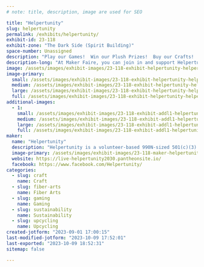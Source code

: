 ```yaml
---
# note: title, description, image are used for SEO

title: "Helpertunity"
slug: helpertunity
permalink: /exhibits/helpertunity/
exhibit-id: 23-118
exhibit-zone: "The Dark Side (Spirit Building)"
space-number: Unassigned
description: "Play our Games!  Win our Plush Prizes!  Buy our Crafts!  Pack our Brick-Barge!  Be our Helper-Hero! "
description-long: "At Maker Faire, you can join in and support Helpertunity's charitable programs by donating /subscribing to sponsor the charity's unique community efforts; and take part in our faire-style fun and games!   Enjoy Helpertunity's spin-and-win wheel / plush-rescue-pet adoption -or- try your hand at our unique Pond-Pong game for even bigger prizes!  You might also enjoy shopping for handmade items from our Eco-Art & Craft Wagon!  Just be sure not to miss participating in Helpertunity's Plastics-Recycling Community-Build; to save the planet by repurposing clean single-use bags and wrappers as a 'One-Minute-Maker' in our creative new 'Build-A-Brick-Barge Challenge' for 2024!"
image: /assets/images/exhibit-images/23-118-exhibit-helpertunity-helpertunity-games-and-craft-wagon-at-maker-faire-orlando-2022-large.jpg
image-primary: 
  small: /assets/images/exhibit-images/23-118-exhibit-helpertunity-helpertunity-games-and-craft-wagon-at-maker-faire-orlando-2022-small.jpg
  medium: /assets/images/exhibit-images/23-118-exhibit-helpertunity-helpertunity-games-and-craft-wagon-at-maker-faire-orlando-2022-medium.jpg
  large: /assets/images/exhibit-images/23-118-exhibit-helpertunity-helpertunity-games-and-craft-wagon-at-maker-faire-orlando-2022-large.jpg
  full: /assets/images/exhibit-images/23-118-exhibit-helpertunity-helpertunity-games-and-craft-wagon-at-maker-faire-orlando-2022-full.jpg
additional-images: 
  - 1:
    small: /assets/images/exhibit-images/23-118-exhibit-addl1-helpertunity-spin-to-win-at-maker-faire-orlando-small.jpg
    medium: /assets/images/exhibit-images/23-118-exhibit-addl1-helpertunity-spin-to-win-at-maker-faire-orlando-medium.jpg
    large: /assets/images/exhibit-images/23-118-exhibit-addl1-helpertunity-spin-to-win-at-maker-faire-orlando-large.jpg
    full: /assets/images/exhibit-images/23-118-exhibit-addl1-helpertunity-spin-to-win-at-maker-faire-orlando-full.jpg
maker: 
  name: "Helpertunity"
  description: "Helpertunity is a volunteer-based 990N-sized 501(c)(3) charity, founded in 2010, that empowers elderly, disabled, and itinerant makers, their caregivers, and their community. The small charity collects and provides upcycled activity resources, craft supplies, and maker-training for its participants' creative and purposeful voluntainment.  Helpertunity's community-volunteers visit nursing homes and other facilities to provide crafts classes, adaptive games, and holiday festivities.  Our volunteers also pack kits for patients' independent/in-room activity.  With our year 2020-2030 focus on eco-beneficial arts, technology, and vintage carnival-style gameplay; Helpertunity has been rescuing, researching, advocating, and prototyping ways for greater adaptive technology, accessible maker spaces & supplies, and eco play-space access for all ages and abilities."
  image-primary: /assets/images/exhibit-images/23-118-maker-helpertunity-helpertunity-logo-medium.png
  website: https://live-helpertunity2030.pantheonsite.io/
  facebook: https://www.facebook.com/Helpertunity/
categories: 
  - slug: craft
    name: Craft
  - slug: fiber-arts
    name: Fiber Arts
  - slug: gaming
    name: Gaming
  - slug: sustainability
    name: Sustainability
  - slug: upcycling
    name: Upcycling
created-jotform: "2023-09-01 17:00:15"
last-modified-jotform: "2023-10-09 17:52:01"
last-exported: "2023-10-09 18:52:31"
sitemap: false

---
```

